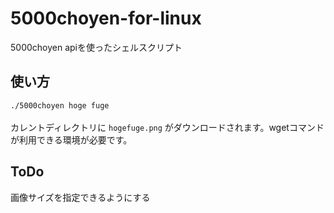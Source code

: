 # 5000choyen-for-linux
5000choyen apiを使ったシェルスクリプト

## 使い方
`./5000choyen hoge fuge `  <br>
<br>
カレントディレクトリに `hogefuge.png` がダウンロードされます。wgetコマンドが利用できる環境が必要です。

## ToDo
画像サイズを指定できるようにする
